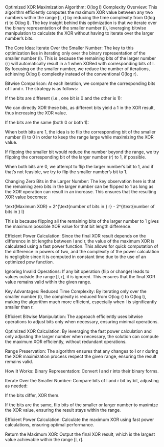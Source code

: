 Optimized XOR Maximization Algorithm: O(log l) Complexity
Overview:
This algorithm efficiently computes the maximum XOR value between any two numbers within the range [l, r] by reducing the time complexity from O(log r) to O(log l). The key insight behind this optimization is that we iterate over the binary representation of the smaller number (l), leveraging bitwise manipulation to calculate the XOR without having to iterate over the larger number’s bits.

The Core Idea:
Iterate Over the Smaller Number: The key to this optimization lies in iterating only over the binary representation of the smaller number (l). This is because the remaining bits of the larger number (r) will automatically result in a 1 when XORed with corresponding bits of l. By focusing on the smaller number, we reduce the number of iterations, achieving O(log l) complexity instead of the conventional O(log r).

Bitwise Comparison: At each iteration, we compare the corresponding bits of l and r. The strategy is as follows:

If the bits are different (i.e., one bit is 0 and the other is 1):

We can directly XOR these bits, as different bits yield a 1 in the XOR result, thus increasing the XOR value.

If the bits are the same (both 0 or both 1):

When both bits are 1, the idea is to flip the corresponding bit of the smaller number (l) to 0 in order to keep the range large while maximizing the XOR value.

If flipping the smaller bit would reduce the number beyond the range, we try flipping the corresponding bit of the larger number (r) to 1, if possible.

When both bits are 0, we attempt to flip the larger number’s bit to 1, and if that’s not feasible, we try to flip the smaller number’s bit to 1.

Changing Zero Bits in the Larger Number: The key observation here is that the remaining zero bits in the larger number can be flipped to 1 as long as the XOR operation can result in an increase. This ensures that the resulting XOR value becomes:

\text{Maximum XOR} = 2^{\text{number of bits in } r} - 2^{\text{number of bits in } l}

 
This is because flipping all the remaining bits of the larger number to 1 gives the maximum possible XOR value for that bit length difference.

Efficient Power Calculation: Since the final XOR result depends on the difference in bit lengths between l and r, the value of the maximum XOR is calculated using a fast power function. This allows for quick computation of the difference in powers of two, and the complexity of the power calculation is negligible since it is computed in constant time due to the use of an optimized pow function.

Ignoring Invalid Operations: If any bit operation (flip or change) leads to values outside the range [l, r], it is ignored. This ensures that the final XOR value remains valid within the given range.

Key Advantages:
Reduced Time Complexity: By iterating only over the smaller number (l), the complexity is reduced from O(log r) to O(log l), making the algorithm much more efficient, especially when l is significantly smaller than r.

Efficient Bitwise Manipulation: The approach efficiently uses bitwise operations to adjust bits only when necessary, ensuring minimal operations.

Optimized XOR Calculation: By leveraging the fast power calculation and only adjusting the larger number when necessary, the solution can compute the maximum XOR efficiently, without redundant operations.

Range Preservation: The algorithm ensures that any changes to l or r during the XOR maximization process respect the given range, ensuring the result remains valid.

How It Works:
Binary Representation: Convert l and r into their binary forms.

Iterate Over the Smaller Number: Compare bits of l and r bit by bit, adjusting as needed:

If the bits differ, XOR them.

If the bits are the same, flip bits of the smaller or larger number to maximize the XOR value, ensuring the result stays within the range.

Efficient Power Calculation: Calculate the maximum XOR using fast power calculations, ensuring optimal performance.

Return the Maximum XOR: Output the final XOR result, which is the largest value achievable within the range [l, r].
